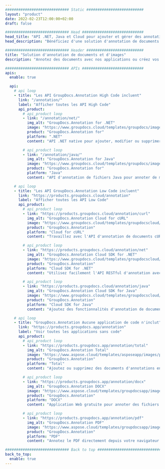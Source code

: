 ```yaml
---
############################# Static ##########################
layout: "product"
date: 2022-02-23T12:00:00+02:00
draft: false

############################# Head ############################
head_title: "API .NET, Java et Cloud pour ajouter et gérer des annotations de documents"
head_description: "Bénéficiez d'une solution d'annotation de documents tout-en-un pour les applications .NET, Java et Cloud afin d'annoter les formats de documents et d'images courants."

############################# Header ##########################
title: "Solution d'annotation de documents et d'images"
description: "Annotez des documents avec nos applications ou créez vos propres applications d'annotation personnalisées sur des plates-formes populaires à l'aide d'API sur site ou dans le cloud."

############################# APIs ############################
apis:
  enable: true

  api:
    # api loop
    - title: "Les API GroupDocs.Annotation High Code incluent"
      link: "/annotation/"
      label: "Afficher toutes les API High Code"
      api_product:
        # api_product loop
        - link: "/annotation/net/"
          img_alt: "GroupDocs.Annotation for .NET"
          image: "https://www.groupdocs.cloud/templates/groupdocs/images/product-logos/groupdocs-annotation-net.png"
          product: "GroupDocs.Annotation for"
          platform: ".NET"
          content: "API .NET native pour ajouter, modifier ou supprimer efficacement des annotations de documents et d'images. Prend en charge le travail avec tous les types d'annotations populaires."

        # api_product loop
        - link: "/annotation/java/"
          img_alt: "GroupDocs.Annotation for Java"
          image: "https://www.groupdocs.cloud/templates/groupdocs/images/product-logos/groupdocs-annotation-java.png"
          product: "GroupDocs.Annotation for"
          platform: "Java"
          content: "API d'annotation de fichiers Java pour annoter de manière exhaustive les formats de fichiers de documents et d'images les plus courants sur n'importe quel système d'exploitation avec JDK installé."

    # api loop
    - title: "Les API GroupDocs.Annotation Low Code incluent"
      link: "https://products.groupdocs.cloud/annotation"
      label: "Afficher toutes les API Low Code"
      api_product:
        # api_product loop
        - link: "https://products.groupdocs.cloud/annotation/curl"
          img_alt: "GroupDocs.Annotation Cloud for cURL"
          image: "https://www.groupdocs.cloud/templates/groupdocscloud/images/sdk/272x272/groupdocs_annotation-for-curl.png"
          product: "GroupDocs.Annotation"
          platform: "Cloud for cURL"
          content: "Travaillez avec l'API d'annotation de documents cURL RESTful pour annoter rapidement des PDF, Word, Excel, PowerPoint, Visio, des images et de nombreux autres formats dans vos applications."

        # api_product loop
        - link: "https://products.groupdocs.cloud/annotation/net"
          img_alt: "GroupDocs.Annotation Cloud SDK for .NET"
          image: "https://www.groupdocs.cloud/templates/groupdocscloud/images/sdk/272x272/groupdocs_annotation-for-net.png"
          product: "GroupDocs.Annotation"
          platform: "Cloud SDK for .NET"
          content: "Utilisez facilement l'API RESTful d'annotation avec le SDK .NET pour ajouter du texte, un filigrane, une zone, un point et divers autres types d'annotations à plus de 40 formats de fichiers populaires."

        # api_product loop
        - link: "https://products.groupdocs.cloud/annotation/java"
          img_alt: "GroupDocs.Annotation Cloud SDK for Java"
          image: "https://www.groupdocs.cloud/templates/groupdocscloud/images/sdk/272x272/groupdocs_annotation-for-java.png"
          product: "GroupDocs.Annotation"
          platform: "Cloud SDK for Java"
          content: "Ajoutez des fonctionnalités d'annotation de documents de haute qualité aux formats de documents et d'images avec le SDK d'annotation de documents spécialement conçu pour Java."

    # api loop
    - title: "GroupDocs.Annotation Aucune application de code n'inclut" 
      link: "https://products.groupdocs.app/annotation"
      label: "Voir toutes les applications sans code"
      api_product:
        # api_product loop
        - link: "https://products.groupdocs.app/annotation/total"
          img_alt: "GroupDocs.Annotation Total"
          image: "https://www.aspose.cloud/templates/asposeapp/images/products/logo/aspose_annotation-app.png"
          product: "GroupDocs.Annotation"
          platform: "Total"
          content: "Ajoutez ou supprimez des documents d'annotations en ligne gratuitement."

        # api_product loop
        - link: "https://products.groupdocs.app/annotation/docx"
          img_alt: "GroupDocs.Annotation DOCX"
          image: "https://www.aspose.cloud/templates/groupdocsapp/images/products/logo/groupdocs_words-app.png"
          product: "GroupDocs.Annotation"
          platform: "DOCX"
          content: "Application Web gratuite pour annoter des fichiers Microsoft Word en ligne depuis n'importe quel appareil."

        # api_product loop
        - link: "https://products.groupdocs.app/annotation/pdf"
          img_alt: "GroupDocs.Annotation PDF"
          image: "https://www.aspose.cloud/templates/groupdocsapp/images/products/logo/groupdocs_pdf-app.png"
          product: "GroupDocs.Annotation"
          platform: "PDF"
          content: "Annotez le PDF directement depuis votre navigateur Web."

############################# Back to top ###############################
back_to_top:
  enable: true
---
```

